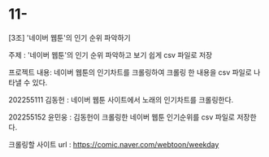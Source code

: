 # 11-
[3조] '네이버 웹툰'의 인기 순위 파악하기

주제 : '네이버 웹툰'의 인기 순위 파악하고 보기 쉽게 csv 파일로 저장

프로젝트 내용: 네이버 웹툰의 인기차트를 크롤링하여 크롤링 한 내용을 csv 파일로 나타낼 수 있다.

202255111 김동헌 : 네이버 웹툰 사이트에서 노래의 인기차트를 크롤링한다.

202255152 윤민웅 : 김동헌이 크롤링한 네이버 웹툰 인기순위를 csv 파일로 저장한다.

크롤링할 사이트 url : https://comic.naver.com/webtoon/weekday
